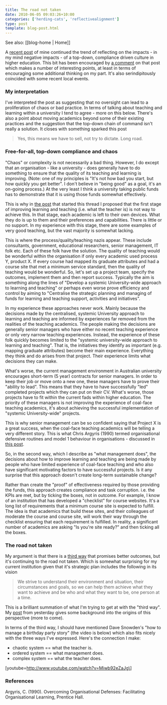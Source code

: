 ```yaml
---
title: The road not taken
date: 2010-06-05 09:03:26+10:00
categories: ['herding-cats', 'reflectivealignment']
type: post
template: blog-post.html
---
```


See also: [[blog-home | Home]]

A [recent post](/blog2/2010/06/02/the-role-of-experience/) of mine continued the trend of reflecting on the impacts - in my mind negative impacts - of a top-down, compliance driven culture in higher education. This bit has been encouraged by [a comment](/blog2/2010/06/02/the-role-of-experience/#comment-3217) on that post which makes a number of interesting points, at least in terms of encouraging some additional thinking on my part. It's also serindipitously coincided with some recent local events.

### My interpretation

I've interpreted the post as suggesting that no oversight can lead to a proliferation of chaos or bad practice. In terms of talking about teaching and learning within a university I tend to agree - more on this below. There's also a point about moving academics beyond some of their existing practices and the suggestion that the top-down chain of command isn't really a solution. It closes with something sparked this post

> Yes, this means we have to sell, not try to dictate. Long road.

### Free-for-all, top-down compliance and chaos

"Chaos" or complexity is not necessarily a bad thing. However, I do except that an organisation - like a university - does generally have to do something to ensure that the quality of its teaching and learning is improving. (Note: one of my principles is "It's not how bad you start, but how quickly you get better". I don't believe in "being good" as a goal, it's an on-going process.) At the very least I think a university taking public funds has to demonstrate that it is using those funds somewhat effectively.

This is why in [the post](/blog2/2010/05/31/the-need-for-a-third-way/) that started this thread I proposed that the first stage of improving learning and teaching (i.e. what the teacher is) is not way to achieve this. In that stage, each academic is left to their own devices. What they do is up to them and their preferences and capabilities. There is little or no support. In my experience with this stage, there are some examples of very good teaching, but the vast majority is somewhat lacking.

This is where the process/quality/teaching nazis appear. These include consultants, government, educational researchers, senior management, IT folk etc. Each of these folk have the solution. The quality of teaching would be wonderful within the organisation if only every academic used process Y, product X. If every course had mapped its graduate attributes and had a course site that met a minimum service standard, then the quality of teaching would be wonderful. So, let's set up a project team, specify the outcomes, implement them and then report success. Typically the aim is something along the lines of "Develop a systemic University-wide approach to learning and teaching" or perhaps even worse prove efficiency and control by aiming to "Centralise the strategic planning and managing of funds for learning and teaching support, activities and initiatives".

In my experience these approaches never work. Mainly because the decisions made by the centralised, systemic University approach to learning and teaching are informed by experiences far removed from the realities of the teaching academics. The people making the decisions are generally senior managers who have either no recent teaching experience or only very narrow teaching experiences. Instead, the experience of these folk quickly becomes limited to the "systemic university-wide approach to learning and teaching". That is, the initiatives they identify as important (e.g. mapping graduate attributes) become their main experience. Everything they think and do arises from that project. Their experience limits what decisions they can make.

What's worse, the current management environment in Australian university encourages short-term (5 year) contracts for senior managers. In order to keep their job or move onto a new one, these managers have to prove their "ability to lead". This means that they have to have successfully "led" completed projects which they can put on their CV. What's worse, those projects have to fit within the current fads within higher education. The priority of these managers is not improving the experience of coal-face teaching academics, it's about achieving the successful implementation of "systemic University-wide" projects.

This is why senior management can be so confident saying that Project X is a great success, when the coal-face teaching academics will be telling a very different story. This is what Chris Argyris (1990) termed organisational defensive routines and model 1 behaviour in organisations - discussed in [this post](/blog2/2009/05/08/why-dont-we-e-learn-over-emphasis-on-rationality-and-defensive-routines/).

So, in the second way, which I describe as "what management does", the decisions about how to improve learning and teaching are being made by people who have limited experience of coal-face teaching and who also have significant motivating factors to have successful projects. Is it any surprise that this approach doesn't create long-term sustainable change?

Rather than create the "proof" of effectiveness required by those providing the funds, this approach creates compliance and task corruption. i.e. the KPIs are met, but by ticking the boxes, not in outcome. For example, I know of an institution that has developed a "checklist" for course websites. It's a long list of requirements that a minimum course site is expected to fulfill. The idea is that academics that build these sites, and their colleagues of moderate the course and course site, will work their way through the checklist ensuring that each requirement is fulfilled. In reality, a significant number of academics are asking "Is you're site ready?" and then ticking all the boxes.

### The road not taken

My argument is that there is a [third way](/blog2/2010/05/31/the-need-for-a-third-way/) that promises better outcomes, but it's continuing to the road not taken. Which is somewhat surprising for my current institution given that it's strategic plan includes the following in its vision

> We strive to understand their environment and situation, their circumstances and goals, so we can help them achieve what they want to achieve and be who and what they want to be, one person at a time.

This is a brilliant summation of what I'm trying to get at with the "third way". My [post](/blog2/2010/06/04/adopter-focused-development-and-diffusion-theory/) from yesterday gives some background into the origins of this perspective (more to come).

In terms of the third way, I should have mentioned Dave Snowden's "how to manage a birthday party story" (the video is below) which also fits nicely with the three ways I've expressed. Here's the connection I make:

- chaotic system == what the teacher is.
- ordered system == what management does.
- complex system == what the teacher does.

\[youtube=http://www.youtube.com/watch?v=Miwb92eZaJg\]

### References

Argyris, C. (1990). Overcoming Organisational Defenses: Facilitating Organisational Learning, Prentice Hall.